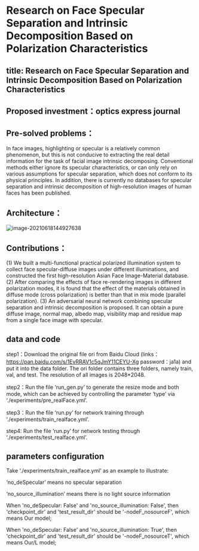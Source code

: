 # Research on Face Specular Separation and Intrinsic Decomposition Based on Polarization Characteristics

## title: Research on Face Specular Separation and Intrinsic Decomposition Based on Polarization Characteristics

## Proposed investment：optics express journal



## Pre-solved problems：

In face images, highlighting or specular is a relatively common phenomenon, but this is not conducive to extracting the real detail information  for the task of facial image intrinsic decomposing. Conventional methods either ignore its specular characteristics, or can only rely on various assumptions for specular separation, which does not conform to its physical principles. In addition, there is currently no databases for specular separation and intrinsic decomposition of high-resolution images of human faces has been published.

## Architecture：

![image-20210618144927638](C:\Users\Administrator\AppData\Roaming\Typora\typora-user-images\image-20210618144927638.png)

## Contributions：

(1)	We built a multi-functional practical polarized illumination system to collect face specular-diffuse images under different illuminations, and constructed the first high-resolution Asian Face Image-Material database.
(2)	After comparing the effects of face re-rendering images in different polarization modes, it is found that the effect of the materials obtained in diffuse mode (cross polarization) is better than that in mix mode (parallel polarization).
(3)	An adversarial neural network combining specular separation and intrinsic decomposition is proposed. It can obtain a pure diffuse image, normal map, albedo map, visibility map and residue map from a single face image with specular.



## data and code

step1：Download the original file ori from Baidu Cloud (links：https://pan.baidu.com/s/1EvRRAV1c5qJmY11CEYU-Xg 
password：ja1a) and put it into the data folder. The ori folder contains three folders, namely train, val, and test. The resolution of all images is 2048*2048.

step2：Run the file ‘run_gen.py’ to generate the resize mode and both mode, which can be achieved by controlling the parameter ‘type’ via ‘./experiments/pre_realFace.yml’.

step3：Run the file ‘run.py’ for network training through ‘./experiments/train_realface.yml’.

step4: Run the file ‘run.py’ for network testing through ‘./experiments/test_realface.yml’.



## parameters configuration

Take ‘./experiments/train_realface.yml’ as an example to illustrate:

‘no_deSpecular’ means no specular separation

‘no_source_illumination’ means there is no light source information

When 'no_deSpecular: False' and 'no_source_illumination: False', then 'checkpoint_dir' and 'test_result_dir' should be '-nodeF_nosourceF', which means Our model;

When 'no_deSpecular: False' and 'no_source_illumination: True', then 'checkpoint_dir' and 'test_result_dir' should be '-nodeF_nosourceT', which means Our/L model;











